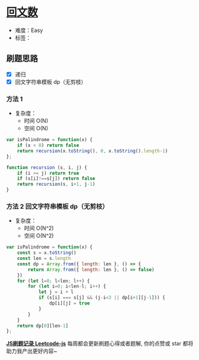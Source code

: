 # [回文数](https://leetcode-cn.com/problems/palindrome-number/)

- 难度：Easy
- 标签：

## 刷题思路

- [x] 递归
- [x] 回文字符串模板 dp（无剪枝）

### 方法 1

- 复杂度：
    - 时间 O(N)
    - 空间 O(N)

``` js
var isPalindrome = function(x) {
    if (x < 0) return false
    return recursion(x.toString(), 0, x.toString().length-1)
};

function recursion (s, i, j) {
    if (i >= j) return true
    if (s[i]!==s[j]) return false
    return recursion(s, i+1, j-1)
}
```

### 方法 2 回文字符串模板 dp（无剪枝）

- 复杂度：
    - 时间 O(N^2)
    - 空间 O(N^2)

``` js
var isPalindrome = function(x) {
    const s = x.toString()
    const len = s.length
    const dp = Array.from({ length: len }, () => {
        return Array.from({ length: len }, () => false)
    })
    for (let l=0; l<len; l++) {
        for (let i=0; i<len-l; i++) {
            let j = i + l
            if (s[i] === s[j] && (j-i<3 || dp[i+1][j-1])) {
                dp[i][j] = true
            }
        }
    }
    return dp[0][len-1]
};
```

**[JS刷题记录 Leetcode-js](https://github.com/Nodreame/leetcode-js)** 每周都会更新刷题心得或者题解, 你的点赞或 star 都将助力我产出更好内容~
